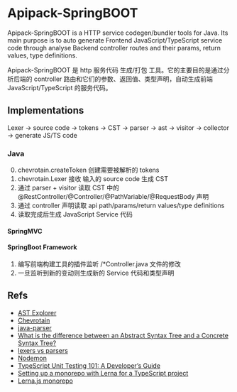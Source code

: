 # Apipack-SpringBOOT

Apipack-SpringBOOT is a HTTP service codegen/bundler tools for Java. Its main purpose is to auto generate Frontend JavaScript/TypeScript service code through analyse Backend controller routes and their params, return values, type definitions.

Apipack-SpringBOOT 是 http 服务代码 生成/打包 工具。它的主要目的是通过分析后端的 controller 路由和它们的参数、返回值、类型声明，自动生成前端 JavaScript/TypeScript 的服务代码。

## Implementations

Lexer -> source code -> tokens -> CST -> parser -> ast -> visitor -> collector -> generate JS/TS code

### Java

0. chevrotain.createToken 创建需要被解析的 tokens
1. chevrotain.Lexer 接收 输入的 source code 生成 CST
2. 通过 parser + visitor 读取 CST 中的 @RestController/@Controller/@PathVariable/@RequestBody 声明
3. 通过 controller 声明读取 api path/params/return values/type definitions
4. 读取完成后生成 JavaScript Service 代码

#### SpringMVC

#### SpringBoot Framework

1. 编写前端构建工具的插件监听 /\*Controller.java 文件的修改
2. 一旦监听到新的变动则生成新的 Service 代码和类型声明

## Refs

- [AST Explorer](https://astexplorer.net/)
- [Chevrotain](https://github.com/Chevrotain/chevrotain)
- [java-parser](https://github.com/jhipster/prettier-java/tree/main/packages/java-parser)
- [What is the difference between an Abstract Syntax Tree and a Concrete Syntax Tree?](https://stackoverflow.com/questions/1888854/what-is-the-difference-between-an-abstract-syntax-tree-and-a-concrete-syntax-tre)
- [lexers vs parsers](https://stackoverflow.com/questions/2842809/lexers-vs-parsers?noredirect=1)
- [Nodemon](https://www.npmjs.com/package/nodemon)
- [TypeScript Unit Testing 101: A Developer’s Guide](https://www.testim.io/blog/typescript-unit-testing-101/)
- [Setting up a monorepo with Lerna for a TypeScript project](https://blog.logrocket.com/setting-up-monorepo-with-lerna-typescript/)
- [Lerna.js monorepo](https://lerna.js.org/)